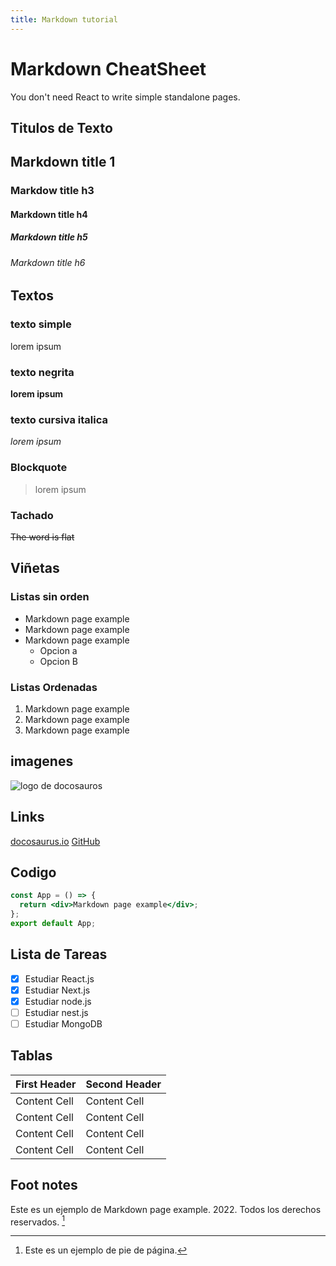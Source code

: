 ```yaml
---
title: Markdown tutorial
---
```


# Markdown CheatSheet

You don't need React to write simple standalone pages.

## Titulos de Texto

## Markdown title 1

### Markdow title h3

#### Markdown title h4

##### Markdown title h5

###### Markdown title h6

## Textos

### texto simple

lorem ipsum

### texto negrita

**lorem ipsum**

### texto cursiva italica

_lorem ipsum_

### Blockquote

> lorem ipsum

### Tachado

~~The word is flat~~

## Viñetas

### Listas sin orden

- Markdown page example
- Markdown page example
- Markdown page example
  - Opcion a
  - Opcion B

### Listas Ordenadas

1. Markdown page example
2. Markdown page example
3. Markdown page example

## imagenes

![logo de docosauros](https://docusaurus.io/img/docusaurus_keytar.svg)

## Links

[docosaurus.io](https://docusauros.io)
[GitHub](https://github.com/)

## Codigo

```jsx
const App = () => {
  return <div>Markdown page example</div>;
};
export default App;
```

## Lista de Tareas

- [x] Estudiar React.js
- [x] Estudiar Next.js
- [x] Estudiar node.js
- [ ] Estudiar nest.js
- [ ] Estudiar MongoDB

## Tablas

| First Header | Second Header |
| ------------ | ------------- |
| Content Cell | Content Cell  |
| Content Cell | Content Cell  |
| Content Cell | Content Cell  |
| Content Cell | Content Cell  |

## Foot notes

Este es un ejemplo de Markdown page example. 2022. Todos los derechos reservados. [^1]
[^1]: Este es un ejemplo de pie de página.
